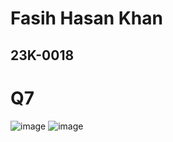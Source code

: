 # Fasih Hasan Khan
## 23K-0018

# Q7
![image](https://github.com/fasihh/pfFall23/assets/47947561/42fc8326-1b06-4d40-a886-4a7384d92e8d)
![image](https://github.com/fasihh/pfFall23/assets/47947561/e3b90b53-c947-468a-8280-697133aa9841)

